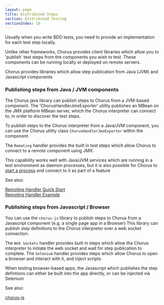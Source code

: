 ```yaml
---
layout: page
title: Distributed Steps
section: Distributed Testing
sectionIndex: 10
---
```


Usually when you write BDD tests, you need to provide an implementation for each test step locally.

Unlike other frameworks, Chorus provides client libraries which allow you to 'publish' test steps from the components you wish to test.
These components can be running locally or deployed on remote servers.

Chorus provides libraries which allow step publication from Java (JVM) and Javascript components


### Publishing steps from Java / JVM components

The Chorus java library can publish steps to Chorus from a JVM-based component.
The 'ChorusHandlerJmxExporter' utility publishes an MBean on the JMX platform MBean server, which the Chorus interpreter can connect to, in order to discover the test steps.

To publish steps to the Chorus interpreter from a Java/JVM component, you can use the Chorus utility class `ChorusHandlerJmxExporter` within the component.

The `Remoting` handler provides the built in test steps which allow Chorus to connect to a remote component using JMX.

This capability works well with Java/JVM services which are running in a test environment as daemon processes, but it is 
also possible for Chorus to [start a process](/pages/BuiltInHandlers/Processes/ProcessesHandlerQuickStart) and connect to it as part of a feature

See also:

[Remoting Handler Quick Start](/pages/BuiltInHandlers/Remoting/RemotingHandlerQuickStart)  
[Remoting Handler Example](/pages/BuiltInHandlers/Remoting/RemotingHandlerExample)



### Publishing steps from Javascript / Browser

You can use the `chorus-js` library to publish steps to Chorus from a Javascript component (e.g. a single page app in a Browser)
This library can publish step definitions to the Chorus interpreter over a web socket connection.

The `Web Sockets` handler provides built in steps which allow the Chorus interpreter to initiate the web socket and wait for step publication to complete.
The `Selenium` handler provides steps which allow Chorus to open a browser and interact with it, and inject scripts.

When testing browser-based apps, the Javascript which publishes the step defintions can either be built into the app directly, or can be injected via Selenium

See also:

[chorus-js](/pages/DistributedTesting/ChorusJS)
